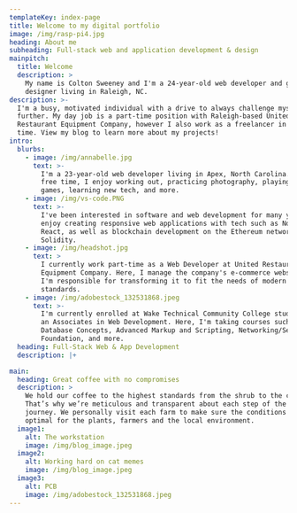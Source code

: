 ```yaml
---
templateKey: index-page
title: Welcome to my digital portfolio
image: /img/rasp-pi4.jpg
heading: About me
subheading: Full-stack web and application development & design
mainpitch:
  title: Welcome
  description: >
    My name is Colton Sweeney and I'm a 24-year-old web developer and graphic
    designer living in Raleigh, NC. 
description: >-
  I'm a busy, motivated individual with a drive to always challenge myself
  further. My day job is a part-time position with Raleigh-based United
  Restaurant Equipment Company, however I also work as a freelancer in my spare
  time. View my blog to learn more about my projects!
intro:
  blurbs:
    - image: /img/annabelle.jpg
      text: >-
        I'm a 23-year-old web developer living in Apex, North Carolina. In my
        free time, I enjoy working out, practicing photography, playing video
        games, learning new tech, and more. 
    - image: /img/vs-code.PNG
      text: >-
        I've been interested in software and web development for many years. I
        enjoy creating responsive web applications with tech such as Node.js and
        React, as well as blockchain development on the Ethereum network with
        Solidity.
    - image: /img/headshot.jpg
      text: >
        I currently work part-time as a Web Developer at United Restaurant
        Equipment Company. Here, I manage the company's e-commerce website where
        I'm responsible for transforming it to fit the needs of modern web
        standards.
    - image: /img/adobestock_132531868.jpeg
      text: >-
        I'm currently enrolled at Wake Technical Community College studying for
        an Associates in Web Development. Here, I'm taking courses such as
        Database Concepts, Advanced Markup and Scripting, Networking/Security
        Foundation, and more.
  heading: Full-Stack Web & App Development
  description: |+

main:
  heading: Great coffee with no compromises
  description: >
    We hold our coffee to the highest standards from the shrub to the cup.
    That’s why we’re meticulous and transparent about each step of the coffee’s
    journey. We personally visit each farm to make sure the conditions are
    optimal for the plants, farmers and the local environment.
  image1:
    alt: The workstation
    image: /img/blog_image.jpeg
  image2:
    alt: Working hard on cat memes
    image: /img/blog_image.jpeg
  image3:
    alt: PCB
    image: /img/adobestock_132531868.jpeg
---
```


